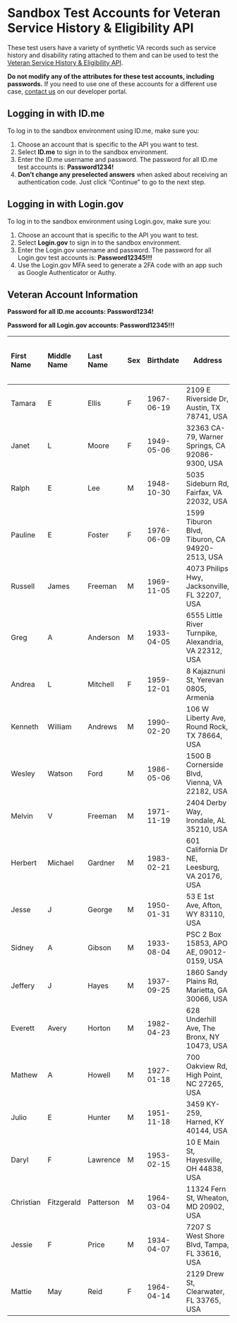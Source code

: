# Sandbox Test Accounts for Veteran Service History & Eligibility API

These test users have a variety of synthetic VA records such as service history and disability rating attached to them and can be used to test the [Veteran Service History & Eligibility API](https://developer.va.gov/explore/verification/docs/veteran_verification?version=current).

**Do not modify any of the attributes for these test accounts, including passwords.** If you need to use one of these accounts for a different use case, [contact us](https://developer.va.gov/support/contact-us) on our developer portal.

## Logging in with ID.me

To log in to the sandbox environment using ID.me, make sure you:

  1. Choose an account that is specific to the API you want to test.
  2. Select **ID.me** to sign in to the sandbox environment.
  3. Enter the ID.me username and password. The password for all ID.me test accounts is: **Password1234!**
  4. **Don’t change any preselected answers** when asked about receiving an authentication code. Just click “Continue” to go to the next step.

## Logging in with Login.gov

To log in to the sandbox environment using Login.gov, make sure you:

  1. Choose an account that is specific to the API you want to test.
  2. Select **Login.gov** to sign in to the sandbox environment.
  3. Enter the Login.gov username and password. The password for all Login.gov test accounts is: **Password12345!!!**
  4. Use the Login.gov MFA seed to generate a 2FA code with an app such as Google Authenticator or Authy.

## Veteran Account Information

**Password for all ID.me accounts: Password1234!**

**Password for all Login.gov accounts: Password12345!!!**

| First Name | Middle Name | Last Name | Sex | Birthdate  | Address                                               | ICN               | Veteran Verification Status | Veteran Confirmation Status | Disability Rating | ID.me Username                 | Login.gov Username        | Login.gov MFA Seed | Has VA Profile Military Person Data                                                                                                                                                                                              |
|:-----------|:------------|:----------|:----|:-----------|-------------------------------------------------------|-------------------|:----------------------------|:----------------------------|:------------------|:-------------------------------|:--------------------------|:--------------------------|:----------------------------------------------------------------------------------------------------------------------------------------------------------------------------------------------------------------|
| Tamara     | E           | Ellis     | F   | 1967-06-19 | 2109 E Riverside Dr, Austin, TX 78741, USA            | 1012667145V762142 | confirmed                   | confirmed                   | 40                | va.api.user+idme.001@gmail.com | va.api.user+001@gmail.com | [LKI7FZ7ZEVRLGQRW](https://chart.googleapis.com/chart?chs=200x200&chld=M%7C0&cht=qr&chl=otpauth://totp/Login.gov%20%28va.api.user%2B001%40gmail.com%29?secret=LKI7FZ7ZEVRLGQRW)                                 | YES |
| Janet      | L           | Moore     | F   | 1949-05-06 | 32363 CA-79, Warner Springs, CA 92086-9300, USA       | 1012861229V078999 | confirmed                   | confirmed                   | 50                | va.api.user+idme.002@gmail.com | va.api.user+002@gmail.com | [B5C3L42PLUWO3U5T](https://chart.googleapis.com/chart?chs=200x200&chld=M%7C0&cht=qr&chl=otpauth://totp/Login.gov%20%28va.api.user%2B002%40gmail.com%29?secret=B5C3L42PLUWO3U5T)                                 | NO |
| Ralph      | E           | Lee       | M   | 1948-10-30 | 5035 Sideburn Rd, Fairfax, VA 22032, USA              | 1012667169V030190 | confirmed                   | confirmed                   | 60                | va.api.user+idme.003@gmail.com | va.api.user+003@gmail.com | [DIN72VD3MUOWJEENIS2FTJZEAROTGBAC](https://chart.googleapis.com/chart?chs=200x200&chld=M%7C0&cht=qr&chl=otpauth://totp/Login.gov%20%28va.api.user%2B003%40gmail.com%29?secret=DIN72VD3MUOWJEENIS2FTJZEAROTGBAC) | NO |
| Pauline    | E           | Foster    | F   | 1976-06-09 | 1599 Tiburon Blvd, Tiburon, CA 94920-2513, USA        | 1012845630V900607 | confirmed                   | confirmed                   | 60                | va.api.user+idme.005@gmail.com | va.api.user+005@gmail.com | [RJIZ4BAI6OIYVKKGYYNHTR7F62IERCDT](https://chart.googleapis.com/chart?chs=200x200&chld=M%7C0&cht=qr&chl=otpauth://totp/Login.gov%20%28va.api.user%2B005%40gmail.com%29?secret=RJIZ4BAI6OIYVKKGYYNHTR7F62IERCDT) | NO |
| Russell    | James       | Freeman   | M   | 1969-11-05 | 4073 Philips Hwy, Jacksonville, FL 32207, USA         | 1012829910V765228 | confirmed                   | confirmed                   | 30                | va.api.user+idme.006@gmail.com | va.api.user+006@gmail.com | [3JKYA4CWSQLVRSZPSUHDK6GKKM6XAM4U](https://chart.googleapis.com/chart?chs=200x200&chld=M%7C0&cht=qr&chl=otpauth://totp/Login.gov%20%28va.api.user%2B006%40gmail.com%29?secret=3JKYA4CWSQLVRSZPSUHDK6GKKM6XAM4U) | NO |
| Greg       | A           | Anderson  | M   | 1933-04-05 | 6555 Little River Turnpike, Alexandria, VA 22312, USA | 1012666182V203559 | not confirmed               | not confirmed               | 50                | va.api.user+idme.008@gmail.com | va.api.user+008@gmail.com | [DU5XKE3SS47HHVF62X4C7FASIIAMOSVM](https://chart.googleapis.com/chart?chs=200x200&chld=M%7C0&cht=qr&chl=otpauth://totp/Login.gov%20%28va.api.user%2B008%40gmail.com%29?secret=DU5XKE3SS47HHVF62X4C7FASIIAMOSVM) | NO |
| Andrea     | L           | Mitchell  | F   | 1959-12-01 | 8 Kajaznuni St, Yerevan 0805, Armenia                 | 1012829932V238054 | confirmed                   | confirmed                   | 30                | va.api.user+idme.012@gmail.com | va.api.user+012@gmail.com | [5DEQHH5H6VJVOZ3D74B2RPZ7LIJG3D32](https://chart.googleapis.com/chart?chs=200x200&chld=M%7C0&cht=qr&chl=otpauth://totp/Login.gov%20%28va.api.user%2B012%40gmail.com%29?secret=5DEQHH5H6VJVOZ3D74B2RPZ7LIJG3D32) | NO |
| Kenneth    | William     | Andrews   | M   | 1990-02-20 | 106 W Liberty Ave, Round Rock, TX 78664, USA          | 1012667145V762142 | confirmed                   | confirmed                   | 40                | va.api.user+idme.013@gmail.com | va.api.user+013@gmail.com | [F53R4MVSCQRCRLMUA2QLB7RDSN6AP4BR](https://chart.googleapis.com/chart?chs=200x200&chld=M%7C0&cht=qr&chl=otpauth://totp/Login.gov%20%28va.api.user%2B013%40gmail.com%29?secret=F53R4MVSCQRCRLMUA2QLB7RDSN6AP4BR) | NO |
| Wesley     | Watson      | Ford      | M   | 1986-05-06 | 1500 B Cornerside Blvd, Vienna, VA 22182, USA         | 1012832025V743496 | confirmed                   | confirmed                   | 100               | va.api.user+idme.025@gmail.com | va.api.user+025@gmail.com | [46OPJSEX7URKZVICEKCARJVV7YRQRLFK](https://chart.googleapis.com/chart?chs=200x200&chld=M%7C0&cht=qr&chl=otpauth://totp/Login.gov%20%28va.api.user%2B025%40gmail.com%29?secret=46OPJSEX7URKZVICEKCARJVV7YRQRLFK) | NO |
| Melvin     | V           | Freeman   | M   | 1971-11-19 | 2404 Derby Way, Irondale, AL 35210, USA               | 1012643310V921518 | confirmed                   | confirmed                   | 100               | va.api.user+idme.026@gmail.com | va.api.user+026@gmail.com | [DWAZOR3OMMX5BVCRIQSL53NBXUHQLX73](https://chart.googleapis.com/chart?chs=200x200&chld=M%7C0&cht=qr&chl=otpauth://totp/Login.gov%20%28va.api.user%2B026%40gmail.com%29?secret=DWAZOR3OMMX5BVCRIQSL53NBXUHQLX73) | NO |
| Herbert    | Michael     | Gardner   | M   | 1983-02-21 | 601 California Dr NE, Leesburg, VA 20176, USA         | 1012845631V882122 | confirmed                   | confirmed                   | 40                | va.api.user+idme.027@gmail.com | va.api.user+027@gmail.com | [MVGG7R54YN5RC6FW2FNQGMGX2GE7U23C](https://chart.googleapis.com/chart?chs=200x200&chld=M%7C0&cht=qr&chl=otpauth://totp/Login.gov%20%28va.api.user%2B027%40gmail.com%29?secret=MVGG7R54YN5RC6FW2FNQGMGX2GE7U23C) | NO |
| Jesse      | J           | George    | M   | 1950-01-31 | 53 E 1st Ave, Afton, WY 83110, USA                    | 1012845632V596441 | confirmed                   | confirmed                   | 30                | va.api.user+idme.029@gmail.com | va.api.user+029@gmail.com | [HVZR74BX7HGU6IW4GILRZUXBTHEYYNCE](https://chart.googleapis.com/chart?chs=200x200&chld=M%7C0&cht=qr&chl=otpauth://totp/Login.gov%20%28va.api.user%2B029%40gmail.com%29?secret=HVZR74BX7HGU6IW4GILRZUXBTHEYYNCE) | NO |
| Sidney     | A           | Gibson    | M   | 1933-08-04 | PSC 2 Box 15853, APO AE, 09012-0159, USA              | 1012832357V534929 | confirmed                   | confirmed                   | null              | va.api.user+idme.030@gmail.com | va.api.user+030@gmail.com | [4DBRM6ISJDM6TH5ZLQB4VIAUQU4VNKEV](https://chart.googleapis.com/chart?chs=200x200&chld=M%7C0&cht=qr&chl=otpauth://totp/Login.gov%20%28va.api.user%2B030%40gmail.com%29?secret=4DBRM6ISJDM6TH5ZLQB4VIAUQU4VNKEV) | NO |
| Jeffery    | J           | Hayes     | M   | 1937-09-25 | 1860 Sandy Plains Rd, Marietta, GA 30066, USA         | 1012845028V591200 | confirmed                   | confirmed                   | 30                | va.api.user+idme.032@gmail.com | va.api.user+032@gmail.com | [ZHPNIZCLZQJYLLDCABEWJJBEFZXGS4ZH](https://chart.googleapis.com/chart?chs=200x200&chld=M%7C0&cht=qr&chl=otpauth://totp/Login.gov%20%28va.api.user%2B032%40gmail.com%29?secret=ZHPNIZCLZQJYLLDCABEWJJBEFZXGS4ZH) | NO |
| Everett    | Avery       | Horton    | M   | 1982-04-23 | 628 Underhill Ave, The Bronx, NY 10473, USA           | 1012826664V603033 | confirmed                   | confirmed                   | null              | va.api.user+idme.033@gmail.com | va.api.user+033@gmail.com | [CXUTGNWJKVDGYZEKBAVVPTDEK6QQR3PB](https://chart.googleapis.com/chart?chs=200x200&chld=M%7C0&cht=qr&chl=otpauth://totp/Login.gov%20%28va.api.user%2B033%40gmail.com%29?secret=CXUTGNWJKVDGYZEKBAVVPTDEK6QQR3PB) | NO |
| Mathew     | A           | Howell    | M   | 1927-01-18 | 700 Oakview Rd, High Point, NC 27265, USA             | 1012845636V368566 | confirmed                   | confirmed                   | null              | va.api.user+idme.034@gmail.com | va.api.user+034@gmail.com | [ZT2RFRK7T3QRWMP4NLEZKAPIWBWL3FL7](https://chart.googleapis.com/chart?chs=200x200&chld=M%7C0&cht=qr&chl=otpauth://totp/Login.gov%20%28va.api.user%2B034%40gmail.com%29?secret=ZT2RFRK7T3QRWMP4NLEZKAPIWBWL3FL7) | NO |
| Julio      | E           | Hunter    | M   | 1951-11-18 | 3459 KY-259, Harned, KY 40144, USA                    | 1012666072V702345 | confirmed                   | confirmed                   | 30                | va.api.user+idme.035@gmail.com | va.api.user+035@gmail.com | [6HJ44FJXNNJFPH35HSKPKKXM3X3C7MZK](https://chart.googleapis.com/chart?chs=200x200&chld=M%7C0&cht=qr&chl=otpauth://totp/Login.gov%20%28va.api.user%2B035%40gmail.com%29?secret=6HJ44FJXNNJFPH35HSKPKKXM3X3C7MZK) | NO |
| Daryl      | F           | Lawrence  | M   | 1953-02-15 | 10 E Main St, Hayesville, OH 44838, USA               | 1012829620V654328 | confirmed                   | confirmed                   | 40                | va.api.user+idme.037@gmail.com | va.api.user+037@gmail.com | [ECIDJC5TGHXHRYDIG2LVBYBO7HZQFJC5](https://chart.googleapis.com/chart?chs=200x200&chld=M%7C0&cht=qr&chl=otpauth://totp/Login.gov%20%28va.api.user%2B037%40gmail.com%29?secret=ECIDJC5TGHXHRYDIG2LVBYBO7HZQFJC5) | NO |
| Christian  | Fitzgerald  | Patterson | M   | 1964-03-04 | 11324 Fern St, Wheaton, MD 20902, USA                 | 1012831012V063489 | confirmed                   | confirmed                   | 10                | va.api.user+idme.041@gmail.com | va.api.user+041@gmail.com | [TAGARD73M4JHBB43OSUJDMA4EP752BNF](https://chart.googleapis.com/chart?chs=200x200&chld=M%7C0&cht=qr&chl=otpauth://totp/Login.gov%20%28va.api.user%2B041%40gmail.com%29?secret=TAGARD73M4JHBB43OSUJDMA4EP752BNF) | NO |
| Jessie     | F           | Price     | M   | 1934-04-07 | 7207 S West Shore Blvd, Tampa, FL 33616, USA          | 1012845658V192434 | confirmed                   | confirmed                   | 10                | va.api.user+idme.042@gmail.com | va.api.user+042@gmail.com | [KTVN5ORP3OSNHOAMM3PIPBUMBM43CTBK](https://chart.googleapis.com/chart?chs=200x200&chld=M%7C0&cht=qr&chl=otpauth://totp/Login.gov%20%28va.api.user%2B042%40gmail.com%29?secret=KTVN5ORP3OSNHOAMM3PIPBUMBM43CTBK) | NO |
| Mattie     | May         | Reid      | F   | 1964-04-14 | 2129 Drew St, Clearwater, FL 33765, USA               | 1012845662V671308 | confirmed                   | confirmed                   | null              | va.api.user+idme.046@gmail.com | va.api.user+046@gmail.com | [5ZVRMPNWYA3G4NS4BHSBAPMKOPPRR4PW](https://chart.googleapis.com/chart?chs=200x200&chld=M%7C0&cht=qr&chl=otpauth://totp/Login.gov%20%28va.api.user%2B046%40gmail.com%29?secret=5ZVRMPNWYA3G4NS4BHSBAPMKOPPRR4PW) | NO |
